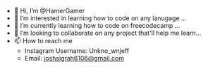 - 👋 Hi, I’m @HamerGamer
- 👀 I’m interested in learning how to code on any lanugage ...
- 🌱 I’m currently learning how to code on freecodecamp ...
- 💞️ I’m looking to collaborate on any project that'll help me learn...
- 📫 How to reach me
  <ul>
    <li>Instagram Username: Unkno_wnjeff</li>
    <li>Email: <a href="joshsigrah6106@gmail.com"> joshsigrah6106@gmail.com</a> </li>
<!---
HamerGamer/HamerGamer is a ✨ special ✨ repository because its `README.md` (this file) appears on your GitHub profile.
You can click the Preview link to take a look at your changes.
--->
